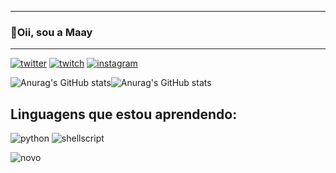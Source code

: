 ____________________________________________________
### 🌹Oii, sou a Maay 
----------------------------------------------------


[![twitter](https://img.shields.io/badge/Twitter-1DA1F2?style=for-the-badge&logo=twitter&logoColor=white)](https://twitter.com/MaaybeR6)
[![twitch](https://img.shields.io/badge/Twitch-9146FF?style=for-the-badge&logo=twitch&logoColor=white)](https://www.twitch.tv/maaybe__)
[![instagram](https://img.shields.io/badge/Instagram-E4405F?style=for-the-badge&logo=instagram&logoColor=white)](https://instagram.com/imaaybee?igshid=YmMyMTA2M2Y=)


![Anurag's GitHub stats](https://github-readme-stats.vercel.app/api?username=maaybee&theme=omni&show_icons=true)![Anurag's GitHub stats](https://github-readme-stats.vercel.app/api/top-langs/?username=maaybee&theme=omni&show_icons=true)
## Linguagens que estou aprendendo:

![python](https://img.shields.io/badge/Python-14354C?style=for-the-badge&logo=python&logoColor=white)
![shellscript](https://img.shields.io/badge/Shell_Script-121011?style=for-the-badge&logo=gnu-bash&logoColor=white)

![novo](https://user-images.githubusercontent.com/112830614/191263420-6304f915-1c52-4174-9516-4f24dc866ce5.gif)
